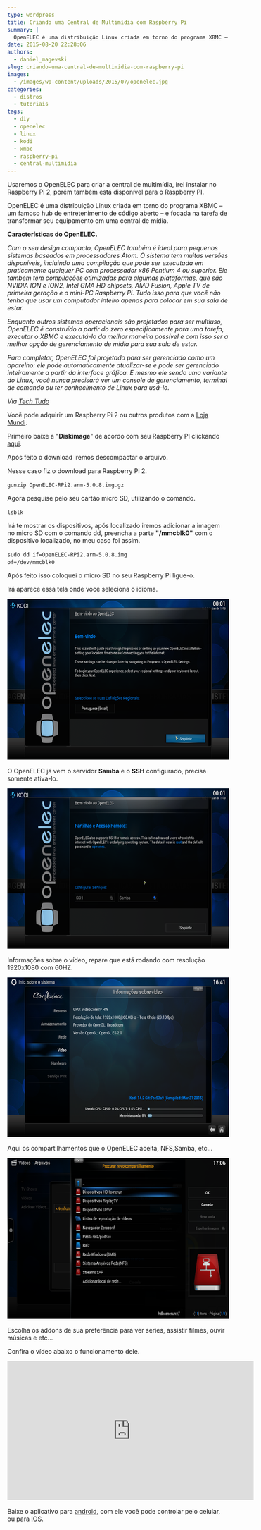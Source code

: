 ```yaml
---
type: wordpress
title: Criando uma Central de Multimídia com Raspberry Pi
summary: |
  OpenELEC é uma distribuição Linux criada em torno do programa XBMC – um famoso hub de entretenimento de código aberto – e focada na tarefa de transformar seu equipamento em uma central de mídia.
date: 2015-08-20 22:28:06
authors:
  - daniel_magevski
slug: criando-uma-central-de-multimidia-com-raspberry-pi
images:
  - /images/wp-content/uploads/2015/07/openelec.jpg
categories:
  - distros
  - tutoriais
tags:
  - diy
  - openelec
  - linux
  - kodi
  - xmbc
  - raspberry-pi
  - central-multimidia
---
```


Usaremos o OpenELEC para criar a central de multimídia, irei instalar no Raspberry Pi 2, porém também está disponível para o Raspberry PI.

OpenELEC é uma distribuição Linux criada em torno do programa XBMC – um famoso hub de entretenimento de código aberto – e focada na tarefa de transformar seu equipamento em uma central de mídia.

<!--more-->

<strong>Características do OpenELEC.</strong>

<em>Com o seu design compacto, OpenELEC também é ideal para pequenos sistemas baseados em processadores Atom. O sistema tem muitas versões disponíveis, incluindo uma compilação que pode ser executada em praticamente qualquer PC com processador x86 Pentium 4 ou superior. Ele também tem compilações otimizadas para algumas plataformas, que são NVIDIA ION e ION2, Intel GMA HD chipsets, AMD Fusion, Apple TV de primeira geração e o mini-PC Raspberry Pi. Tudo isso para que você não tenha que usar um computador inteiro apenas para colocar em sua sala de estar.</em>

<em>Enquanto outros sistemas operacionais são projetados para ser multiuso, OpenELEC é construído a partir do zero especificamente para uma tarefa, executar o XBMC e executá-lo da melhor maneira possível e com isso ser a melhor opção de gerenciamento de mídia para sua sala de estar.</em>

<em>Para completar, OpenELEC foi projetado para ser gerenciado como um aparelho: ele pode automaticamente atualizar-se e pode ser gerenciado inteiramente a partir da interface gráfica. E mesmo ele sendo uma variante do Linux, você nunca precisará ver um console de gerenciamento, terminal de comando ou ter conhecimento de Linux para usá-lo.</em>

<em>Via <a href="http://www.techtudo.com.br/tudo-sobre/openelec.html" target="_blank">Tech Tudo</a></em>

Você pode adquirir um Raspberry Pi 2 ou outros produtos com a <a href="http://www.lojamundi.com.br/embarcados-raspberry-cubieboard-beagleboneblack.html/?utm_source=Blog&amp;utm_medium=Banner&amp;utm_campaign=ButecoOpenSource" target="_blank">Loja Mundi</a>.

<!--more-->

Primeiro baixe a "<strong>Diskimage</strong>" de acordo com seu Raspberry PI clickando <a href="http://openelec.tv/get-openelec" target="_blank">aqui</a>.

Após feito o download iremos descompactar o arquivo.

Nesse caso fiz o download para Raspberry Pi 2.

<code>gunzip OpenELEC-RPi2.arm-5.0.8.img.gz</code>

Agora pesquise pelo seu cartão micro SD, utilizando o comando.

<code>lsblk</code>

Irá te mostrar os dispositivos, após localizado iremos adicionar a imagem no micro SD com o comando dd, preencha a parte <strong>"/mmcblk0"</strong> com o dispositivo localizado, no meu caso foi assim.

<code>sudo dd if=OpenELEC-RPi2.arm-5.0.8.img of=/dev/mmcblk0</code>

Após feito isso coloquei o micro SD no seu Raspberry Pi ligue-o.

Irá aparece essa tela onde você seleciona o idioma.

<a href="/images/wp-content/uploads/2015/07/OpenElec1.png"><img class="alignnone wp-image-3155" src="/images/wp-content/uploads/2015/07/OpenElec1.png" alt="OpenElec1" width="649" height="365" /></a>

O OpenELEC já vem o servidor <strong>Samba</strong> e o <strong>SSH</strong> configurado, precisa somente ativa-lo.

<a href="/images/wp-content/uploads/2015/07/OpenElec2.png"><img class="alignnone wp-image-3156" src="/images/wp-content/uploads/2015/07/OpenElec2.png" alt="OpenElec2" width="647" height="364" /></a>

Informações sobre o vídeo, repare que está rodando com resolução 1920x1080 com 60HZ.

<a href="/images/wp-content/uploads/2015/07/OpenElec3.png"><img class="alignnone wp-image-3157" src="/images/wp-content/uploads/2015/07/OpenElec3.png" alt="OpenElec3" width="644" height="362" /></a>

Aqui os compartilhamentos que o OpenELEC aceita, NFS,Samba, etc...

<a href="/images/wp-content/uploads/2015/07/OpenElec5.png"><img class="alignnone wp-image-3159" src="/images/wp-content/uploads/2015/07/OpenElec5.png" alt="OpenElec5" width="649" height="365" /></a>

Escolha os addons de sua preferência para ver séries, assistir filmes, ouvir músicas e etc...

Confira o vídeo abaixo o funcionamento dele.

<iframe width="560" height="315" src="https://www.youtube.com/watch?v=-U7kZF14tDQ" frameborder="0" allowfullscreen></iframe>

Baixe o aplicativo para <a href="https://play.google.com/store/apps/details?id=org.xbmc.kore" target="_blank">android</a>, com ele você pode controlar pelo celular, ou para <a href="https://itunes.apple.com/us/app/unofficial-official-xbmc-remote/id520480364?ls=1&amp;mt=8" target="_blank">IOS</a>.
